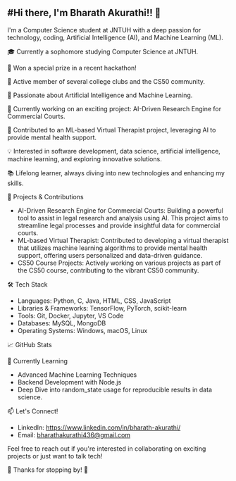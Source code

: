 #Hi there, I'm Bharath Akurathi!! 👋
-----------------------------------------------------------------------------
I'm a Computer Science student at JNTUH with a deep passion for technology, coding, Artificial Intelligence (AI), and Machine Learning (ML).

🎓 Currently a sophomore studying Computer Science at JNTUH.

🌟 Won a special prize in a recent hackathon!

👥 Active member of several college clubs and the CS50 community.

🤖 Passionate about Artificial Intelligence and Machine Learning.

🔭 Currently working on an exciting project: AI-Driven Research Engine for Commercial Courts.

🧠 Contributed to an ML-based Virtual Therapist project, leveraging AI to provide mental health support.

💡 Interested in software development, data science, artificial intelligence, machine learning, and exploring innovative solutions.

📚 Lifelong learner, always diving into new technologies and enhancing my skills.


💼 Projects & Contributions
- AI-Driven Research Engine for Commercial Courts: Building a powerful tool to assist in legal research and analysis using AI. This project aims to streamline legal processes and provide insightful data for commercial courts.
- ML-based Virtual Therapist: Contributed to developing a virtual therapist that utilizes machine learning algorithms to provide mental health support, offering users personalized and data-driven guidance.
- CS50 Course Projects: Actively working on various projects as part of the CS50 course, contributing to the vibrant CS50 community.


🛠️ Tech Stack
- Languages: Python, C, Java, HTML, CSS, JavaScript
- Libraries & Frameworks: TensorFlow, PyTorch, scikit-learn
- Tools: Git, Docker, Jupyter, VS Code
- Databases: MySQL, MongoDB
- Operating Systems: Windows, macOS, Linux


📈 GitHub Stats

🌱 Currently Learning
- Advanced Machine Learning Techniques
- Backend Development with Node.js
- Deep Dive into random_state usage for reproducible results in data science.

📫 Let's Connect!
- LinkedIn: https://www.linkedin.com/in/bharath-akurathi/ 
- Email: bharathakurathi436@gmail.com 

Feel free to reach out if you're interested in collaborating on exciting projects or just want to talk tech!

👋 Thanks for stopping by! 👋